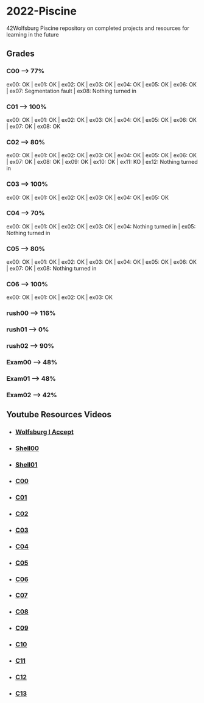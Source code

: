 # 2022-Piscine
42Wolfsburg Piscine repository on completed projects and resources for learning in the future

## Grades

### C00 --> 77%
ex00: OK | ex01: OK | ex02: OK | ex03: OK | ex04: OK | ex05: OK | ex06: OK | ex07: Segmentation fault | ex08: Nothing turned in

### C01 --> 100%
ex00: OK | ex01: OK | ex02: OK | ex03: OK | ex04: OK | ex05: OK | ex06: OK | ex07: OK | ex08: OK

### C02 --> 80%
ex00: OK | ex01: OK | ex02: OK | ex03: OK | ex04: OK | ex05: OK | ex06: OK | ex07: OK | ex08: OK | ex09: OK | ex10: OK | ex11: KO | ex12: Nothing turned in

### C03 --> 100%
ex00: OK | ex01: OK | ex02: OK | ex03: OK | ex04: OK | ex05: OK

### C04 --> 70%
ex00: OK | ex01: OK | ex02: OK | ex03: OK | ex04: Nothing turned in | ex05: Nothing turned in

### C05 --> 80%
ex00: OK | ex01: OK | ex02: OK | ex03: OK | ex04: OK | ex05: OK | ex06: OK | ex07: OK | ex08: Nothing turned in

### C06 --> 100%
ex00: OK | ex01: OK | ex02: OK | ex03: OK

### rush00 --> 116%
### rush01 --> 0%
### rush02 --> 90%

### Exam00 --> 48%
### Exam01 --> 48%
### Exam02 --> 42%

## Youtube Resources Videos

- ### [Wolfsburg I Accept](https://www.youtube.com/watch?v=eiP5lDkXQT4&list=PLVQYiy6xNUxxhvwi0PGmXb5isUdVwmsg8&index=16)

- ### [Shell00](https://www.youtube.com/playlist?list=PLxeKVrYoZO6B64HVamfG1d8Jb2XIrNuRO)

- ### [Shell01](https://www.youtube.com/playlist?list=PLVQYiy6xNUxxhvwi0PGmXb5isUdVwmsg8)

- ### [C00](https://www.youtube.com/playlist?list=PLxeKVrYoZO6DNJxUBWIiTO-B6X62SMHVo)

- ### [C01](https://www.youtube.com/playlist?list=PLxeKVrYoZO6CZlYBPJVZQ_n4AulUhjV4p)

- ### [C02](https://www.youtube.com/playlist?list=PLVQYiy6xNUxz5wbzZn4tfUhF4djgzscB-)

- ### [C03](https://www.youtube.com/playlist?list=PLVQYiy6xNUxz5wbzZn4tfUhF4djgzscB-)

- ### [C04](https://www.youtube.com/playlist?list=PLVQYiy6xNUxz5wbzZn4tfUhF4djgzscB-)

- ### [C05](https://www.youtube.com/playlist?list=PLxeKVrYoZO6CKf2YJ3uiQN6aSzAeqLYlu)

- ### [C06](https://www.youtube.com/playlist?list=PLVQYiy6xNUxxDlCkkCX262SI90TsllYUW)

- ### [C07](https://www.youtube.com/playlist?list=PLVQYiy6xNUxzNYF00nlmx624twFlamqLt)

- ### [C08](https://www.youtube.com/playlist?list=PLxeKVrYoZO6C_4IgEopWvNCYMI1Po3dVY)

- ### [C09](https://www.youtube.com/watch?v=gtbmNNXcN3s)

- ### [C10](https://www.youtube.com/playlist?list=PLVQYiy6xNUxz5wbzZn4tfUhF4djgzscB-)

- ### [C11](https://www.youtube.com/playlist?list=PLVQYiy6xNUxx8sKygTdqtOPytqN7sb0Vz)

- ### [C12](https://www.youtube.com/playlist?list=PLVQYiy6xNUxwmUOmyYSaI6gD1UyfF9MSj)

- ### [C13](https://www.youtube.com/playlist?list=PLVQYiy6xNUxzusAgMiybYwkLvuMFbVat9)
